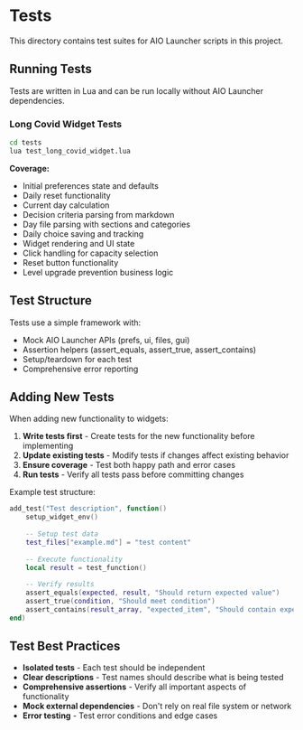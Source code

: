 # Tests

This directory contains test suites for AIO Launcher scripts in this project.

## Running Tests

Tests are written in Lua and can be run locally without AIO Launcher dependencies.

### Long Covid Widget Tests

```bash
cd tests
lua test_long_covid_widget.lua
```

**Coverage:**
- Initial preferences state and defaults
- Daily reset functionality
- Current day calculation
- Decision criteria parsing from markdown
- Day file parsing with sections and categories
- Daily choice saving and tracking
- Widget rendering and UI state
- Click handling for capacity selection
- Reset button functionality
- Level upgrade prevention business logic

## Test Structure

Tests use a simple framework with:
- Mock AIO Launcher APIs (prefs, ui, files, gui)
- Assertion helpers (assert_equals, assert_true, assert_contains)
- Setup/teardown for each test
- Comprehensive error reporting

## Adding New Tests

When adding new functionality to widgets:

1. **Write tests first** - Create tests for the new functionality before implementing
2. **Update existing tests** - Modify tests if changes affect existing behavior
3. **Ensure coverage** - Test both happy path and error cases
4. **Run tests** - Verify all tests pass before committing changes

Example test structure:
```lua
add_test("Test description", function()
    setup_widget_env()
    
    -- Setup test data
    test_files["example.md"] = "test content"
    
    -- Execute functionality
    local result = test_function()
    
    -- Verify results
    assert_equals(expected, result, "Should return expected value")
    assert_true(condition, "Should meet condition")
    assert_contains(result_array, "expected_item", "Should contain expected item")
end)
```

## Test Best Practices

- **Isolated tests** - Each test should be independent
- **Clear descriptions** - Test names should describe what is being tested
- **Comprehensive assertions** - Verify all important aspects of functionality
- **Mock external dependencies** - Don't rely on real file system or network
- **Error testing** - Test error conditions and edge cases